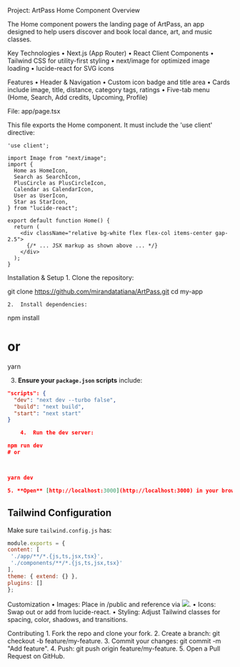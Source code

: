 Project: ArtPass Home Component
Overview

The Home component powers the landing page of ArtPass, an app designed to help users discover and book local dance, art, and music classes.

Key Technologies
	•	Next.js (App Router)
	•	React Client Components
	•	Tailwind CSS for utility-first styling
	•	next/image for optimized image loading
	•	lucide-react for SVG icons

Features
	•	Header & Navigation
	•	Custom icon badge and title area
	•	Cards include image, title, distance, category tags, ratings
	•	Five-tab menu (Home, Search, Add credits, Upcoming, Profile)
	
File: app/page.tsx

This file exports the Home component. It must include the 'use client' directive:
```
'use client';

import Image from "next/image";
import {
  Home as HomeIcon,
  Search as SearchIcon,
  PlusCircle as PlusCircleIcon,
  Calendar as CalendarIcon,
  User as UserIcon,
  Star as StarIcon,
} from "lucide-react";

export default function Home() {
  return (
    <div className="relative bg-white flex flex-col items-center gap-2.5">
      {/* ... JSX markup as shown above ... */}
    </div>
  );
}
```

Installation & Setup
	1.	Clone the repository:

git clone https://github.com/mirandatatiana/ArtPass.git
cd my-app


	2.	Install dependencies:

npm install
# or
yarn

3. **Ensure your `package.json` scripts** include:
```json
"scripts": {
  "dev": "next dev --turbo false",
  "build": "next build",
  "start": "next start"
}

	4.	Run the dev server:

npm run dev
# or



yarn dev

5. **Open** [http://localhost:3000](http://localhost:3000) in your browser.
````
## Tailwind Configuration

Make sure `tailwind.config.js` has:

```js
module.exports = {
content: [
 './app/**/*.{js,ts,jsx,tsx}',
 './components/**/*.{js,ts,jsx,tsx}'
],
theme: { extend: {} },
plugins: []
};
````
Customization
	•	Images: Place in /public and reference via <Image src="/filename.png" />.
	•	Icons: Swap out or add from lucide-react.
	•	Styling: Adjust Tailwind classes for spacing, color, shadows, and transitions.

Contributing
	1.	Fork the repo and clone your fork.
	2.	Create a branch: git checkout -b feature/my-feature.
	3.	Commit your changes: git commit -m "Add feature".
	4.	Push: git push origin feature/my-feature.
	5.	Open a Pull Request on GitHub.
